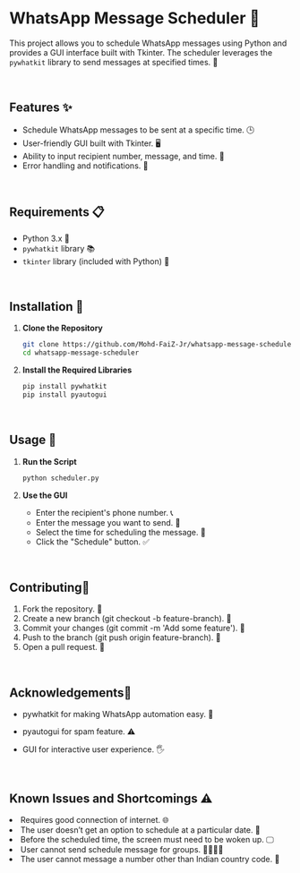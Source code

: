 # WhatsApp Message Scheduler 📅

This project allows you to schedule WhatsApp messages using Python and provides a GUI interface built with Tkinter. The scheduler leverages the `pywhatkit` library to send messages at specified times. 📱

<br>

## Features ✨

- Schedule WhatsApp messages to be sent at a specific time. 🕒
- User-friendly GUI built with Tkinter. 🖥️
- Ability to input recipient number, message, and time. 📲
- Error handling and notifications. 🚨

<br>

## Requirements 📋

- Python 3.x 🐍
- `pywhatkit` library 📚
- `tkinter` library (included with Python) 🧰

<br>

## Installation 🔧

1. **Clone the Repository**

    ```bash
    git clone https://github.com/Mohd-FaiZ-Jr/whatsapp-message-scheduler.git
    cd whatsapp-message-scheduler
    ```

2. **Install the Required Libraries**

    ```bash
    pip install pywhatkit
    pip install pyautogui
    ```

<br>

## Usage 🚀

1. **Run the Script**

    ```bash
    python scheduler.py
    ```
2. **Use the GUI**

    - Enter the recipient's phone number. 📞
    - Enter the message you want to send. 💬
    - Select the time for scheduling the message. 📆
    - Click the "Schedule" button. ✅
<br>

## Contributing🤝

1. Fork the repository. 🍴
2. Create a new branch (git checkout -b feature-branch). 🌿
3. Commit your changes (git commit -m 'Add some feature'). 💾
4. Push to the branch (git push origin feature-branch). 🚀
5. Open a pull request. 🎉

<br>

## Acknowledgements🙏

- pywhatkit for making WhatsApp automation easy. 🤖
- pyautogui for spam feature. ⚠️
- GUI for interactive user experience. 🖐️

  <br>

## Known Issues and Shortcomings :warning:

<li>Requires good connection of internet. 🌐</li>
<li>The user doesn’t get an option to schedule at a particular date. 📅</li> 
<li>Before the scheduled time, the screen must need to be woken up. 🖵</li> 
<li>User cannot send schedule message for groups.  👨‍👨‍👦‍👦</li>
<li>The user cannot message a number other than Indian country code. 🚫</li> 
